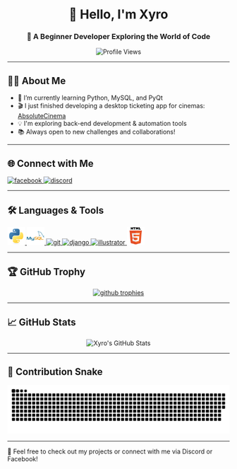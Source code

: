 <h1 align="center">👋 Hello, I'm Xyro</h1>
<h3 align="center">🚀 A Beginner Developer Exploring the World of Code</h3>

<p align="center">
  <img src="https://komarev.com/ghpvc/?username=widodoetch&label=Profile%20Views&color=0e75b6&style=flat" alt="Profile Views" />
</p>

---

## 🧑‍💻 About Me

- 🌱 I’m currently learning Python, MySQL, and PyQt
- 🎬 I just finished developing a desktop ticketing app for cinemas: [AbsoluteCinema](https://github.com/yourusername/AbsoluteCinema)
- 💡 I'm exploring back-end development & automation tools
- 📚 Always open to new challenges and collaborations!

---

## 🌐 Connect with Me

<p align="left">
  <a href="https://www.facebook.com/profile.php?id=Xyro" target="_blank">
    <img src="https://raw.githubusercontent.com/rahuldkjain/github-profile-readme-generator/master/src/images/icons/Social/facebook.svg" alt="facebook" height="30" width="40" />
  </a>
  <a href="https://discord.gg/DEgDqbdkgP" target="_blank">
    <img src="https://raw.githubusercontent.com/rahuldkjain/github-profile-readme-generator/master/src/images/icons/Social/discord.svg" alt="discord" height="30" width="40" />
  </a>
</p>

---

## 🛠️ Languages & Tools

<p align="left">
  <a href="https://www.python.org" target="_blank">
    <img src="https://raw.githubusercontent.com/devicons/devicon/master/icons/python/python-original.svg" alt="python" width="40" height="40"/>
  </a>
  <a href="https://www.mysql.com/" target="_blank">
    <img src="https://raw.githubusercontent.com/devicons/devicon/master/icons/mysql/mysql-original-wordmark.svg" alt="mysql" width="40" height="40"/>
  </a>
  <a href="https://git-scm.com/" target="_blank">
    <img src="https://www.vectorlogo.zone/logos/git-scm/git-scm-icon.svg" alt="git" width="40" height="40"/>
  </a>
  <a href="https://www.djangoproject.com/" target="_blank">
    <img src="https://cdn.worldvectorlogo.com/logos/django.svg" alt="django" width="40" height="40"/>
  </a>
  <a href="https://www.adobe.com/products/illustrator.html" target="_blank">
    <img src="https://www.vectorlogo.zone/logos/adobe_illustrator/adobe_illustrator-icon.svg" alt="illustrator" width="40" height="40"/>
  </a>
  <a href="https://www.w3.org/html/" target="_blank">
    <img src="https://raw.githubusercontent.com/devicons/devicon/master/icons/html5/html5-original-wordmark.svg" alt="html5" width="40" height="40"/>
  </a>
</p>

---

## 🏆 GitHub Trophy

<p align="center">
  <a href="https://github.com/ryo-ma/github-profile-trophy">
    <img src="https://github-profile-trophy.vercel.app/?username=widodoetch&theme=onedark" alt="github trophies" />
  </a>
</p>

---

## 📈 GitHub Stats

<p align="center">
  <img src="https://github-readme-stats.vercel.app/api?username=widodoetch&show_icons=true&theme=radical" alt="Xyro's GitHub Stats" />
</p>

---

## 🐍 Contribution Snake

<picture>
  <source media="(prefers-color-scheme: dark)" srcset="https://raw.githubusercontent.com/0xme/0xme/output/github-contribution-grid-snake-dark.svg">
  <source media="(prefers-color-scheme: light)" srcset="https://raw.githubusercontent.com/0xme/0xme/output/github-contribution-grid-snake.svg">
  <img alt="github contribution grid snake animation" src="https://raw.githubusercontent.com/0xme/0xme/output/github-contribution-grid-snake.svg">
</picture>

---

📌 Feel free to check out my projects or connect with me via Discord or Facebook!

